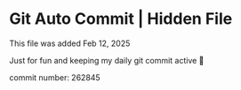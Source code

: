 # Git Auto Commit | Hidden File

This file was added Feb 12, 2025

Just for fun and keeping my daily git commit active 🤪

commit number: 262845
